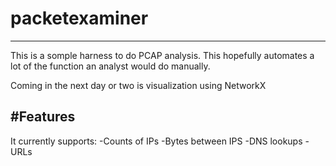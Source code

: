# packetexaminer
----
This is a somple harness to do PCAP analysis. This hopefully automates a lot of the function an analyst would do manually. 

Coming in the next day or two is visualization using NetworkX

#Features
----
It currently supports:
  -Counts of IPs
  -Bytes between IPS
  -DNS lookups
  -URLs



